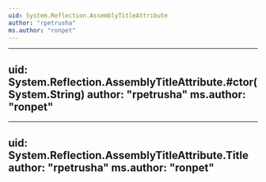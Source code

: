 ```yaml
---
uid: System.Reflection.AssemblyTitleAttribute
author: "rpetrusha"
ms.author: "ronpet"
---
```


---
uid: System.Reflection.AssemblyTitleAttribute.#ctor(System.String)
author: "rpetrusha"
ms.author: "ronpet"
---

---
uid: System.Reflection.AssemblyTitleAttribute.Title
author: "rpetrusha"
ms.author: "ronpet"
---

